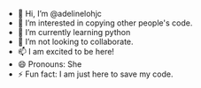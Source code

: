 - 👋 Hi, I’m @adelinelohjc
- 👀 I’m interested in copying other people's code.
- 🌱 I’m currently learning python
- 💞️ I’m not looking to collaborate.
- 📫 I am excited to be here!
- 😄 Pronouns: She
- ⚡ Fun fact: I am just here to save my code.

<!---
adelinelohjc/adelinelohjc is a ✨ special ✨ repository because its `README.md` (this file) appears on your GitHub profile.
You can click the Preview link to take a look at your changes.
--->
